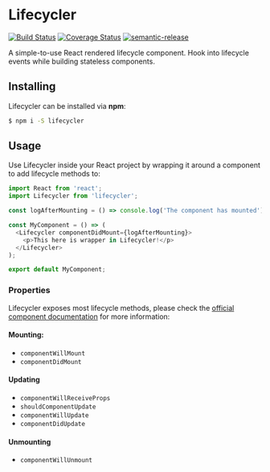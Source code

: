 # Lifecycler

[![Build Status](https://travis-ci.org/hvolschenk/lifecycler.svg?branch=master)](https://travis-ci.org/hvolschenk/lifecycler)
[![Coverage Status](https://coveralls.io/repos/github/hvolschenk/lifecycler/badge.svg?branch=master)](https://coveralls.io/github/hvolschenk/lifecycler?branch=master)
[![semantic-release](https://img.shields.io/badge/%20%20%F0%9F%93%A6%F0%9F%9A%80-semantic--release-e10079.svg)](https://github.com/semantic-release/semantic-release)

A simple-to-use React rendered lifecycle component. Hook into lifecycle events while building
stateless components.

## Installing

Lifecycler can be installed via **npm**:

```bash
$ npm i -S lifecycler
```

## Usage

Use Lifecycler inside your React project by wrapping it around a component to add lifecycle methods
to:

```js
import React from 'react';
import Lifecycler from 'lifecycler';

const logAfterMounting = () => console.log('The component has mounted');

const MyComponent = () => (
  <Lifecycler componentDidMount={logAfterMounting}>
    <p>This here is wrapper in Lifecycler!</p>
  </Lifecycler>
);

export default MyComponent;
```

### Properties

Lifecycler exposes most lifecycle methods, please check the
[official component documentation](https://reactjs.org/docs/react-component.html) for more
information:

#### Mounting:

* `componentWillMount`
* `componentDidMount`

#### Updating

* `componentWillReceiveProps`
* `shouldComponentUpdate`
* `componentWillUpdate`
* `componentDidUpdate`

#### Unmounting

* `componentWillUnmount`
